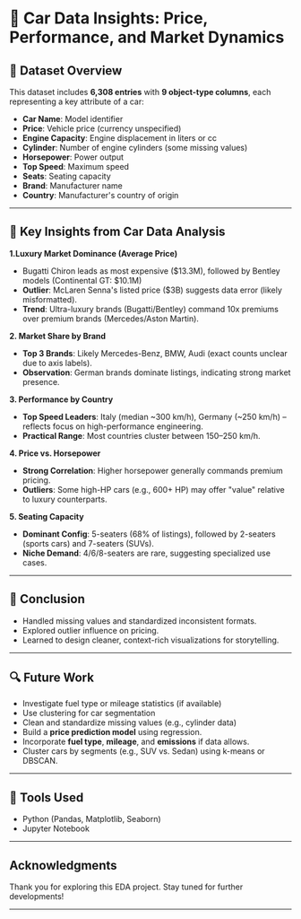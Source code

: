 # 🚗 Car Data Insights: Price, Performance, and Market Dynamics

## 📂 Dataset Overview

This dataset includes **6,308 entries** with **9 object-type columns**, each representing a key attribute of a car:

- **Car Name**: Model identifier
- **Price**: Vehicle price (currency unspecified)
- **Engine Capacity**: Engine displacement in liters or cc
- **Cylinder**: Number of engine cylinders (some missing values)
- **Horsepower**: Power output
- **Top Speed**: Maximum speed
- **Seats**: Seating capacity
- **Brand**: Manufacturer name
- **Country**: Manufacturer's country of origin

---
## 🚀 Key Insights from Car Data Analysis

**1.Luxury Market Dominance (Average Price)**

- Bugatti Chiron leads as most expensive ($13.3M), followed by Bentley models (Continental GT: $10.1M)
- **Outlier**: McLaren Senna's listed price ($3B) suggests data error (likely misformatted).
- **Trend**: Ultra-luxury brands (Bugatti/Bentley) command 10x premiums over premium brands (Mercedes/Aston Martin).

**2. Market Share by Brand** 

- **Top 3 Brands**: Likely Mercedes-Benz, BMW, Audi (exact counts unclear due to axis labels).
- **Observation**: German brands dominate listings, indicating strong market presence.
      
**3. Performance by Country**

- **Top Speed Leaders**: Italy (median ~300 km/h), Germany (~250 km/h) – reflects focus on high-performance engineering.
- **Practical Range**: Most countries cluster between 150–250 km/h.
    
**4. Price vs. Horsepower**

- **Strong Correlation**: Higher horsepower generally commands premium pricing.
- **Outliers**: Some high-HP cars (e.g., 600+ HP) may offer "value" relative to luxury counterparts.
      
**5. Seating Capacity**

- **Dominant Config**: 5-seaters (68% of listings), followed by 2-seaters (sports cars) and 7-seaters (SUVs).
- **Niche Demand**: 4/6/8-seaters are rare, suggesting specialized use cases.

---

## 🧠 Conclusion

- Handled missing values and standardized inconsistent formats.
- Explored outlier influence on pricing.
- Learned to design cleaner, context-rich visualizations for storytelling.

---

## 🔍 Future Work

- Investigate fuel type or mileage statistics (if available)
- Use clustering for car segmentation
- Clean and standardize missing values (e.g., cylinder data)
- Build a **price prediction model** using regression.
- Incorporate **fuel type**, **mileage**, and **emissions** if data allows.
- Cluster cars by segments (e.g., SUV vs. Sedan) using k-means or DBSCAN.

---

## 📎 Tools Used

- Python (Pandas, Matplotlib, Seaborn)
- Jupyter Notebook

---

##  Acknowledgments

Thank you for exploring this EDA project. Stay tuned for further developments!

---
